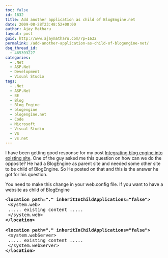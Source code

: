 ```yaml
---
toc: false
id: 1632
title: Add another application as child of BlogEngine.net
date: 2009-08-28T23:48:52+00:00
author: Ajay Matharu
layout: post
guid: http://www.ajaymatharu.com/?p=1632
permalink: /add-another-application-as-child-of-blogengine-net/
dsq_thread_id:
  - 465393227
categories:
  - .Net
  - ASP.Net
  - Development
  - Visual Studio
tags:
  - .Net
  - ASP.Net
  - BE
  - Blog
  - Blog Engine
  - blogengine
  - blogengine.net
  - Code
  - Microsoft
  - Visual Studio
  - VS
  - vs.net
---
```

I have been getting good response for my post <a href="http://www.ajaymatharu.com/integrating-blogengine-into-an-existing-site/" target="_blank">Integrating blog engine into existing site</a>. One of the guy asked me this question on how can we do the opposite? He had a BlogEngine as parent site and needed some other site to be child of BlogEngine. So He posted on that and this is the answer he got for his question.

You need to make this change in your web.config file. If you want to have a website as child of BlogEngine

<pre name="code" class="xml"><strong>&lt;location path="." inheritInChildApplications="false"&gt;</strong>
 &lt;system.web&gt;
 ..... existing content .....
 &lt;/system.web&gt;
<strong>&lt;/location&gt;</strong>

<strong>&lt;location path="." inheritInChildApplications="false"&gt;</strong>
 &lt;system.webServer&gt;
 ..... existing content .....
 &lt;/system.webServer&gt;
<strong>&lt;/location&gt;</strong></pre>
